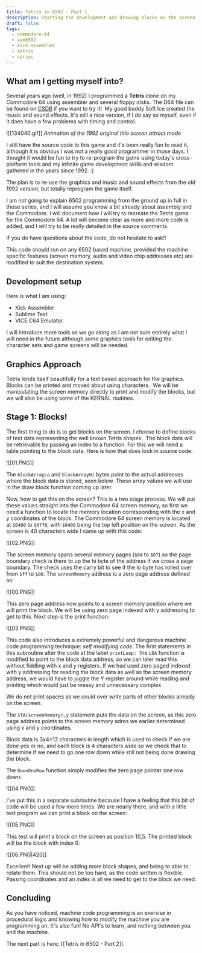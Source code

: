 ```yaml
---
title: Tetris in 6502 - Part 1
description: Starting the development and drawing blocks on the screen
draft: false
tags:
  - commodore-64
  - asm6502
  - kick-assembler
  - tetris
  - series
---
```

 
## What am I getting myself into?

Several years ago (well, in 1992) I programmed a **Tetris** clone on my Commodore 64 using assembler and several floppy disks. The D64 file can be found on [CSDB](https://csdb.dk/release/?id=134040) if you want to try it!  My good buddy Soft Ice created the music and sound effects. It's still a nice version, if I do say so myself, even if it does have a few problems with timing and control.  

![[134040.gif]]
*Animation of the 1992 original title screen attract mode*

I still have the source code to this game and it's been really fun to read it, although it is obvious I was not a really good programmer in those days. I thought it would be fun to try to re-program the game using today's cross-platform tools and my infinite game development skills and wisdom gathered in the years since 1992. :)
  
The plan is to re-use the graphics and music and sound effects from the old 1992 version, but totally reprogram the game itself.
  
I am not going to explain 6502 programming from the ground up in full in these series, and I will assume you know a bit already about assembly and the Commodore. I will document how I will try to recreate the Tetris game for the Commodore 64. A lot will become clear as more and more code is added, and I will try to be really detailed in the source comments.
  
If you do have questions about the code, do not hesitate to ask!!  

This code should run on any 6502 based machine, provided the machine specific features (screen memory, audio and video chip addresses etc) are modified to suit the destination system.

## Development setup

Here is what I am using:

* Kick Assembler
* Sublime Text
* VICE C64 Emulator

I will introduce more tools as we go along as I am not sure entirely what I will need in the future although some graphics tools for editing the character sets and game screens will be needed.

## Graphics Approach
  
Tetris lends itself beautifully for a text based approach for the graphics. Blocks can be printed and moved about using characters.  We will be manipulating the screen memory directly to print and modify the blocks, but we will also be using some of the KERNAL routines.

## Stage 1: Blocks!

The first thing to do is to get blocks on the screen. I choose to define blocks of text data representing the well known Tetris shapes.  The block data will be retrievable by passing an index to a function. For this we will need a table pointing to the block data. Here is how that does look in source code:

![[01.PNG]]

The `blockArrayLo` and `blockArrayHi` bytes point to the actual addresses where the block data is stored, seen below. These array values we will use in the draw block function coming up later.  

Now, how to get this on the screen? This is a two stage process. We will put these values straight into the Commodore 64 screen memory, so first we need a function to locate the memory location corresponding with the x and y coordinates of the block. The Commodore 64 screen memory is located at `$0400` to `$07f0`, with `$0400` being the top left position on the screen. As the screen is 40 characters wide I came up with this code:

![[02.PNG]]

The screen memory spans several memory pages (`$04` to `$07`) so the page boundary check is there to up the hi byte of the address if we cross a page boundary. The check uses the carry bit to see if the lo byte has rolled over from `$ff` to `$00`. The `screenMemory` address is a zero page address defined as:

![[00.PNG]]

This zero page address now points to a screen memory position where we will print the block. We will be using zero page indexed with y addressing to get to this. Next step is the print function:

![[03.PNG]]

This code also introduces a extremely powerful and dangerous machine code programming technique: *self modifying code*. The first statements in this subroutine alter the code at the label `printLoop:`  the `LDA` function is modified to point to the block data address, so we can later read this without fiddling with x and y registers. If we had used zero paged indexed with y addressing for reading the block data as well as the screen memory address, we would have to juggle the Y register around while reading and printing which would just be messy and unnecessary complex.

We do not print spaces as we could over write parts of other blocks already on the screen.

The `STA(screenMemory),y` statement puts the data on the screen, as this zero page address points to the screen memory adres we earlier determined using x and y coordinates.

Block data is 3x4=12 characters in length which is used to check if we are done yes or no, and each block is 4 characters wide so we check that to determine if we need to go one row down while still not being done drawing the block.

The `DownOneRow` function simply modifies the zero page pointer one row down:

![[04.PNG]]

I've put this in a separate subroutine because I have a feeling that this bit of code will be used a few more times. We are nearly there, and with a little test program we can print a block on the screen:

![[05.PNG]]
  
This test will print a block on the screen as position 10,5. The printed block will be the block with index 0:

![[06.PNG|420]]

Excellent! Next up will be adding more block shapes, and being to able to rotate them. This should not be too hard, as the code written is flexible. Passing coordinates and an index is all we need to get to the block we need.

## Concluding

As you have noticed, machine code programming is an exersise in procedural logic and knowing how to modify the machine you are programming on. It's also fun! No API's to learn, and nothing between you and the machine.

The next part is here: [[Tetris in 6502 - Part 2]].
